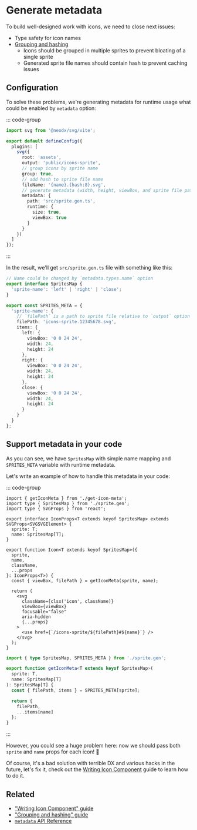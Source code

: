 # Generate metadata

To build well-designed work with icons, we need to close next issues:

- Type safety for icon names
- [Grouping and hashing](./group-and-hash.md)
  - Icons should be grouped in multiple sprites to prevent bloating of a single sprite
  - Generated sprite file names should contain hash to prevent caching issues

## Configuration

To solve these problems, we're generating metadata for runtime usage what could be enabled by `metadata` option:

::: code-group

```typescript {13-19} [vite.config.ts]
import svg from '@neodx/svg/vite';

export default defineConfig({
  plugins: [
    svg({
      root: 'assets',
      output: 'public/icons-sprite',
      // group icons by sprite name
      group: true,
      // add hash to sprite file name
      fileName: '{name}.{hash:8}.svg',
      // generate metadata (width, height, viewBox, and sprite file path)
      metadata: {
        path: 'src/sprite.gen.ts',
        runtime: {
          size: true,
          viewBox: true
        }
      }
    })
  ]
});
```

:::

In the result, we'll get `src/sprite.gen.ts` file with something like this:

```typescript
// Name could be changed by `metadata.types.name` option
export interface SpritesMap {
  'sprite-name': 'left' | 'right' | 'close';
}

export const SPRITES_META = {
  'sprite-name': {
    // `filePath` is a path to sprite file relative to `output` option
    filePath: 'icons-sprite.12345678.svg',
    items: {
      left: {
        viewBox: '0 0 24 24',
        width: 24,
        height: 24
      },
      right: {
        viewBox: '0 0 24 24',
        width: 24,
        height: 24
      },
      close: {
        viewBox: '0 0 24 24',
        width: 24,
        height: 24
      }
    }
  }
};
```

## Support metadata in your code

As you can see, we have `SpritesMap` with simple name mapping and `SPRITES_META` variable with runtime metadata.

Let's write an example of how to handle this metadata in your code:

::: code-group

```tsx {1-2,6-7,11-12,16,21,26} [icon.tsx]
import { getIconMeta } from './get-icon-meta';
import type { SpritesMap } from './sprite.gen';
import type { SVGProps } from 'react';

export interface IconProps<T extends keyof SpritesMap> extends SVGProps<SVGSVGElement> {
  sprite: T;
  name: SpritesMap[T];
}

export function Icon<T extends keyof SpritesMap>({
  sprite,
  name,
  className,
  ...props
}: IconProps<T>) {
  const { viewBox, filePath } = getIconMeta(sprite, name);

  return (
    <svg
      className={clsx('icon', className)}
      viewBox={viewBox}
      focusable="false"
      aria-hidden
      {...props}
    >
      <use href={`/icons-sprite/${filePath}#${name}`} />
    </svg>
  );
}
```

```typescript [get-icon-meta.ts]
import { type SpritesMap, SPRITES_META } from './sprite.gen';

export function getIconMeta<T extends keyof SpritesMap>(
  sprite: T,
  name: SpritesMap[T]
): SpritesMap[T] {
  const { filePath, items } = SPRITES_META[sprite];

  return {
    filePath,
    ...items[name]
  };
}
```

:::

However, you could see a huge problem here: now we should pass both `sprite` and `name` props for each icon! 🤯

Of course, it's a bad solution with terrible DX and various hacks in the future, let's fix it, check out the [Writing Icon Component](./writing-icon-component.md) guide to learn how to do it.

## Related

- ["Writing Icon Component" guide](./writing-icon-component.md)
- ["Grouping and hashing" guide](./group-and-hash.md)
- [`metadata` API Reference](./api/plugins/metadata.md)
